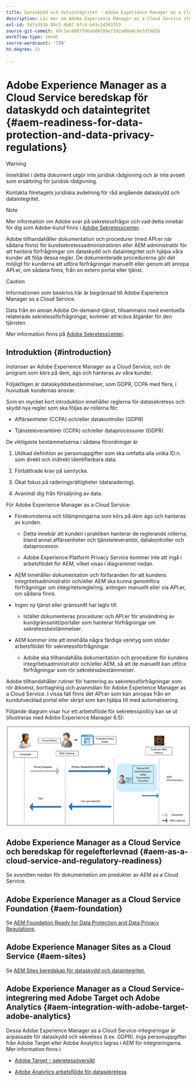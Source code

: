 ```yaml
---
title: Dataskydd och dataintegritet - Adobe Experience Manager as a Cloud Service beredskap
description: Läs mer om Adobe Experience Manager as a Cloud Service stöd för de olika dataskydds- och dataintegritetsreglerna. bland annat EU:s allmänna dataskyddsförordning (GDPR), Kaliforniens konsumentintegritetslag och hur man ska följa detta när man genomför ett nytt AEM as a Cloud Service projekt.
exl-id: 5dfa353b-84c5-4b07-bfcd-b03c2d361553
source-git-commit: e9c1ec6807f86ab00f89ef292a89a0c8efdf802b
workflow-type: tm+mt
source-wordcount: '729'
ht-degree: 1%

---
```


# Adobe Experience Manager as a Cloud Service beredskap för dataskydd och dataintegritet {#aem-readiness-for-data-protection-and-data-privacy-regulations}

>[!WARNING]
>
>Innehållet i detta dokument utgör inte juridisk rådgivning och är inte avsett som ersättning för juridisk rådgivning.
>
>Kontakta företagets juridiska avdelning för råd angående dataskydd och dataintegritet.

>[!NOTE]
>
>Mer information om Adobe svar på sekretessfrågor och vad detta innebär för dig som Adobe-kund finns i [Adobe Sekretesscenter](https://www.adobe.com/privacy.html).

Adobe tillhandahåller dokumentation och procedurer (med API:er när sådana finns) för kundsekretessadministratören eller AEM administratör för att hantera förfrågningar om dataskydd och dataintegritet och hjälpa våra kunder att följa dessa regler. De dokumenterade procedurerna gör det möjligt för kunderna att utföra förfrågningar manuellt eller genom att anropa API:er, om sådana finns, från en extern portal eller tjänst.

>[!CAUTION]
>
>Informationen som beskrivs här är begränsad till Adobe Experience Manager as a Cloud Service.
>
>Data från en annan Adobe On-demand-tjänst, tillsammans med eventuella relaterade sekretessförfrågningar, kommer att kräva åtgärder för den tjänsten.
>
>Mer information finns på [Adobe Sekretesscenter](https://www.adobe.com/privacy.html).

## Introduktion {#introduction}

Instanser av Adobe Experience Manager as a Cloud Service, och de program som körs på dem, ägs och hanteras av våra kunder.

Följaktligen är dataskyddsbestämmelser, som GDPR, CCPA med flera, i huvudsak kundernas ansvar.

Som en mycket kort introduktion innehåller reglerna för datasekretess och skydd nya regler som ska följas av rollerna för:

* Affärsenheter (CCPA) och/eller datakontroller (GDPR)

* Tjänsteleverantörer (CCPA) och/eller dataprocessorer (GDPR)

De viktigaste bestämmelserna i sådana förordningar är

1. Utökad definition av personuppgifter som ska omfatta alla unika ID:n. som direkt och indirekt identifierbara data.

2. Förbättrade krav på samtycke.

3. Ökat fokus på raderingsrättigheter (dataradering).

4. Avanmäl dig från försäljning av data.

För Adobe Experience Manager as a Cloud Service:

* Förekomsterna och tillämpningarna som körs på dem ägs och hanteras av kunden.

   * Detta innebär att kunden i praktiken hanterar de reglerande rollerna, bland annat affärsenheter och tjänsteleverantör, datakontroller och dataprocessor.

   * Adobe Experience Platform Privacy Service kommer inte att ingå i arbetsflödet för AEM, vilket visas i diagrammet nedan.

* AEM innehåller dokumentation och förfaranden för att kundens integritetsadministratör och/eller AEM ska kunna genomföra förfrågningar om integritetsreglering. antingen manuellt eller via API:er, om sådana finns.

* Ingen ny tjänst eller gränssnitt har lagts till.

   * Istället dokumenteras procedurer och API:er för användning av kundgränssnitt/portaler som hanterar förfrågningar om sekretessbestämmelser.

* AEM kommer inte att innehålla några färdiga verktyg som stöder arbetsflödet för sekretessförfrågningar.

   * Adobe ska tillhandahålla dokumentation och procedurer för kundens integritetsadministratör och/eller AEM, så att de manuellt kan utföra förfrågningar som rör sekretessbestämmelser.

Adobe tillhandahåller rutiner för hantering av sekretessförfrågningar som rör åtkomst, borttagning och avanmälan för Adobe Experience Manager as a Cloud Service. I vissa fall finns det API:er som kan anropas från en kundutvecklad portal eller skript som kan hjälpa till med automatisering.

Följande diagram visar hur ett arbetsflöde för sekretesspolicy kan se ut (illustreras med Adobe Experience Manager 6.5):

![Dataskydd och integritet](assets/data-protection-and-privacy-01.png)

## Adobe Experience Manager as a Cloud Service och beredskap för regelefterlevnad {#aem-as-a-cloud-service-and-regulatory-readiness}

Se avsnitten nedan för dokumentation om produkter av AEM as a Cloud Service.

## Adobe Experience Manager as a Cloud Service Foundation {#aem-foundation}

Se [AEM Foundation Ready for Data Protection and Data Privacy Regulations](/help/compliance/data-privacy-and-protection-readiness/foundation-readiness.md).

## Adobe Experience Manager Sites as a Cloud Service {#aem-sites}

Se [AEM Sites beredskap för dataskydd och dataintegritet.](/help/compliance/data-privacy-and-protection-readiness/sites-readiness.md)

## Adobe Experience Manager as a Cloud Service-integrering med Adobe Target och Adobe Analytics {#aem-integration-with-adobe-target-adobe-analytics}

Dessa Adobe Experience Manager as a Cloud Service-integreringar är anpassade för dataskydd och sekretess (t.ex. GDPR). Inga personuppgifter från Adobe Target eller Adobe Analytics lagras i AEM för integreringarna.
Mer information finns i:

* [Adobe Target - sekretessöversikt](https://experienceleague.adobe.com/docs/target/using/implement-target/before-implement/privacy/privacy.html)

* [Adobe Analytics arbetsflöde för datasekretess](https://experienceleague.adobe.com/docs/analytics/admin/data-governance/an-gdpr-workflow.html)

